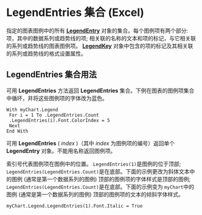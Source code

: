 
# LegendEntries 集合 (Excel)

指定的图表图例中的所有 **[LegendEntry](a242fdab-ebb4-f5de-04ae-d6b70cea1640.md)** 对象的集合。每个图例项有两个部分: 项，其中的数据系列或趋势线的项; 相关联的名称的文本和项的标记，与它相关联的系列或趋势线的图表图例项。 **[LegendKey](ab90cb64-1f81-dfcb-7542-cba68964acba.md)** 对象中包含的项的标记及其相关联的系列或趋势线的格式设置属性。


## LegendEntries 集合用法

可用  **LegendEntries** 方法返回 **LegendEntries** 集合。下例在图表的图例项集合中循环，并将这些图例项的字体改为蓝色。


```
With myChart.Legend 
 For i = 1 To .LegendEntries.Count 
 .LegendEntries(i).Font.ColorIndex = 5 
 Next 
End With
```

可用  **LegendEntries** ( _index_ )（其中 _index_ 为图例项的编号）返回单个 **LegendEntry** 对象。不能用名称返回图例项。

索引号代表图例项在图例中的位置。 `LegendEntries(1)`是图例的位于顶部; `LegendEntries(LegendEntries.Count)`是在底部。下面的示例更改为斜体文本中的图例 (通常是第一个数据系列的图例) 顶部的图例项的字体样式是顶部的图例; `LegendEntries(LegendEntries.Count)`是在底部。下面的示例变为 `myChart`中的图例 (通常是第一个数据系列的图例) 顶部的图例项的文本的倾斜字体样式。




```
myChart.Legend.LegendEntries(1).Font.Italic = True
```

